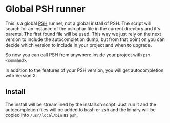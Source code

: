 # Global PSH runner

This is a global [PSH](https://github.com/shopwareLabs/psh) runner, not a global install of PSH. The script will search for an instance of the psh.phar file in the current directory and it's parents. The first found file will be used. This way we just rely on the next version to include the autocompletion dump, but from that point on you can decide which version to include in your project and when to upgrade.

So now you can call PSH from anywhere inside your project with `psh <command>`.

In addition to the features of your PSH version, you will get autocompletion with Version X.

## Install

The install will be streamlined by the install.sh script. Just run it and the autocompletion files will be added to bash or zsh and the binary will be copied into `/usr/local/bin` as `psh`.